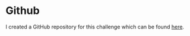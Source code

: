# Github

I created a GitHub repository for this challenge which can be found [here](https://github.com/robertbennett1998/CodingChallenge).
